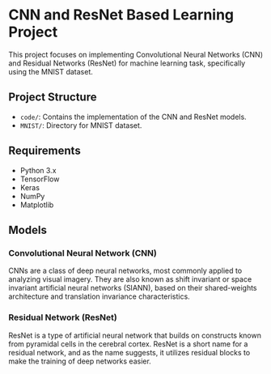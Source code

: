 # CNN and ResNet Based Learning Project

This project focuses on implementing Convolutional Neural Networks (CNN) and Residual Networks (ResNet) for machine learning task, specifically using the MNIST dataset.

## Project Structure

- `code/`: Contains the implementation of the CNN and ResNet models.
- `MNIST/`: Directory for MNIST dataset.

## Requirements

- Python 3.x
- TensorFlow
- Keras
- NumPy
- Matplotlib


## Models

### Convolutional Neural Network (CNN)

CNNs are a class of deep neural networks, most commonly applied to analyzing visual imagery. They are also known as shift invariant or space invariant artificial neural networks (SIANN), based on their shared-weights architecture and translation invariance characteristics.

### Residual Network (ResNet)

ResNet is a type of artificial neural network that builds on constructs known from pyramidal cells in the cerebral cortex. ResNet is a short name for a residual network, and as the name suggests, it utilizes residual blocks to make the training of deep networks easier.
